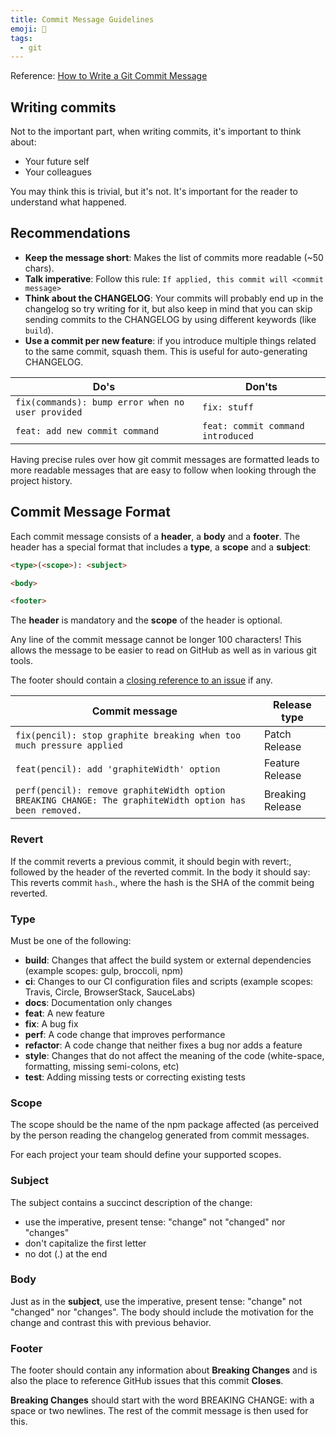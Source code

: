 ```yaml
---
title: Commit Message Guidelines
emoji: 📝
tags:
  - git
---
```


Reference: [How to Write a Git Commit Message](https://chris.beams.io/posts/git-commit/)

## Writing commits

Not to the important part, when writing commits, it's important to think about:

- Your future self
- Your colleagues

You may think this is trivial, but it's not. It's important for the reader to understand what happened.

## Recommendations

- **Keep the message short**: Makes the list of commits more readable (~50 chars).
- **Talk imperative**: Follow this rule: `If applied, this commit will <commit message>`
- **Think about the CHANGELOG**: Your commits will probably end up in the changelog so try writing for it, but also keep in mind that you can skip sending commits to the CHANGELOG by using different keywords (like `build`).
- **Use a commit per new feature**: if you introduce multiple things related to the same commit, squash them. This is useful for auto-generating CHANGELOG.

| Do's                                              | Don'ts                            |
| ------------------------------------------------- | --------------------------------- |
| `fix(commands): bump error when no user provided` | `fix: stuff`                      |
| `feat: add new commit command`                    | `feat: commit command introduced` |

Having precise rules over how git commit messages are formatted leads to more readable messages that are easy to follow when looking through the project history.

## Commit Message Format

Each commit message consists of a **header**, a **body** and a **footer**. The header has a special format that includes a **type**, a **scope** and a **subject**:

```md
<type>(<scope>): <subject>

<body>

<footer>
```

The **header** is mandatory and the **scope** of the header is optional.

Any line of the commit message cannot be longer 100 characters! This allows the message to be easier to read on GitHub as well as in various git tools.

The footer should contain a [closing reference to an issue](https://help.github.com/articles/closing-issues-via-commit-messages/) if any.

| Commit message                                                                                          | Release type      |
| ------------------------------------------------------------------------------------------------------- | ----------------- |
| `fix(pencil): stop graphite breaking when too much pressure applied`                                    | Patch Release     |
| `feat(pencil): add 'graphiteWidth' option`                                                              | Feature Release   |
| `perf(pencil): remove graphiteWidth option BREAKING CHANGE: The graphiteWidth option has been removed.` | Breaking Release  |

### Revert

If the commit reverts a previous commit, it should begin with revert:, followed by the header of the reverted commit. In the body it should say: This reverts commit `hash`., where the hash is the SHA of the commit being reverted.

### Type

Must be one of the following:

- **build**: Changes that affect the build system or external dependencies (example scopes: gulp, broccoli, npm)
- **ci**: Changes to our CI configuration files and scripts (example scopes: Travis, Circle, BrowserStack, SauceLabs)
- **docs**: Documentation only changes
- **feat**: A new feature
- **fix**: A bug fix
- **perf**: A code change that improves performance
- **refactor**: A code change that neither fixes a bug nor adds a feature
- **style**: Changes that do not affect the meaning of the code (white-space, formatting, missing semi-colons, etc)
- **test**: Adding missing tests or correcting existing tests

### Scope

The scope should be the name of the npm package affected (as perceived by the person reading the changelog generated from commit messages.

For each project your team should define your supported scopes.

### Subject

The subject contains a succinct description of the change:

- use the imperative, present tense: "change" not "changed" nor "changes"
- don't capitalize the first letter
- no dot (.) at the end

### Body

Just as in the **subject**, use the imperative, present tense: "change" not "changed" nor "changes". The body should include the motivation for the change and contrast this with previous behavior.

### Footer

The footer should contain any information about **Breaking Changes** and is also the place to reference GitHub issues that this commit **Closes**.

**Breaking Changes** should start with the word BREAKING CHANGE: with a space or two newlines. The rest of the commit message is then used for this.

